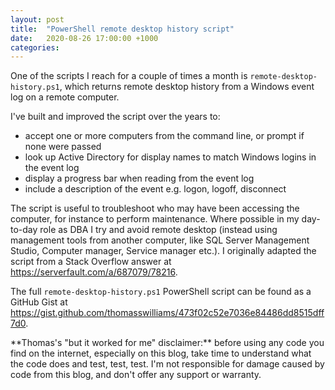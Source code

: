 ```yaml
---
layout: post
title:  "PowerShell remote desktop history script"
date:   2020-08-26 17:00:00 +1000
categories:
---
```

One of the scripts I reach for a couple of times a month is `remote-desktop-history.ps1`, which returns remote desktop history from a Windows event log on a remote computer.

I've built and improved the script over the years to:

- accept one or more computers from the command line, or prompt if none were passed
- look up Active Directory for display names to match Windows logins in the event log
- display a progress bar when reading from the event log
- include a description of the event e.g. logon, logoff, disconnect

The script is useful to troubleshoot who may have been accessing the computer, for instance to perform maintenance. Where possible in my day-to-day role as DBA I try and avoid remote desktop (instead using management tools from another computer, like SQL Server Management Studio, Computer manager, Service manager etc.). I originally adapted the script from a Stack Overflow answer at <https://serverfault.com/a/687079/78216>.

The full `remote-desktop-history.ps1` PowerShell script can be found as a GitHub Gist at <https://gist.github.com/thomasswilliams/473f02c52e7036e84486dd8515dff7d0>.

<div markdown="1" class="note">
**Thomas's "but it worked for me" disclaimer:** before using any code you find on the internet, especially on this blog, take time to understand what the code does and test, test, test. I'm not responsible for damage caused by code from this blog, and don't offer any support or warranty.
</div>
<br/>